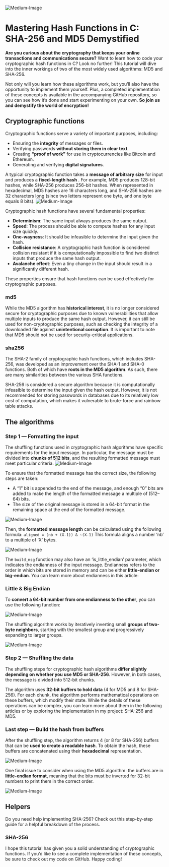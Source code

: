![Medium-Image](https://miro.medium.com/v2/resize:fit:640/format:webp/0*jD3ZGmV31dJsvhMb)

# Mastering Hash Functions in C: SHA-256 and MD5 Demystified

**Are you curious about the cryptography that keeps your online transactions and communications secure?** Want to learn how to code your cryptographic hash functions in C? Look no further! This tutorial will dive into the inner workings of two of the most widely used algorithms: MD5 and SHA-256.

Not only will you learn how these algorithms work, but you’ll also have the opportunity to implement them yourself. Plus, a completed implementation of these concepts is available in the accompanying GitHub repository, so you can see how it’s done and start experimenting on your own. **So join us and demystify the world of encryption!**

## Cryptographic functions

Cryptographic functions serve a variety of important purposes, including:

-   Ensuring the **integrity** of messages or files.
-   Verifying passwords **without storing them in clear text**.
-   Creating **“proof of work”** for use in cryptocurrencies like Bitcoin and Ethereum.
-   Generating and verifying **digital signatures**.

A typical cryptographic function takes a **message of arbitrary size** for input and produces a **fixed-length hash** . For example, MD5 produces 128-bit hashes, while SHA-256 produces 256-bit hashes. When represented in hexadecimal, MD5 hashes are 16 characters long, and SHA-256 hashes are 32 characters long (since two letters represent one byte, and one byte equals 8 bits).
![Medium-Image](https://miro.medium.com/v2/resize:fit:640/format:webp/1*aZh9gQlawdGcwSrCO0KOeA.png)

Cryptographic hash functions have several fundamental properties:

-   **Determinism**: The same input always produces the same output.
-   **Speed**: The process should be able to compute hashes for any input size quickly.
-   **One-wayness**: It should be infeasible to determine the input given the hash.
-   **Collision resistance**: A cryptographic hash function is considered collision resistant if it is computationally impossible to find two distinct inputs that produce the same hash output.
-   **Avalanche effect**: Even a tiny change in the input should result in a significantly different hash.

These properties ensure that hash functions can be used effectively for cryptographic purposes.

### md5

While the MD5 algorithm has **historical interest**, it is no longer considered secure for cryptographic purposes due to known vulnerabilities that allow multiple inputs to produce the same hash output. However, it can still be used for non-cryptographic purposes, such as checking the integrity of a downloaded file against **unintentional corruption**. It is important to note that MD5 should not be used for security-critical applications.

### sha256

The SHA-2 family of cryptographic hash functions, which includes SHA-256, was developed as an improvement over the SHA-1 and SHA-0 functions. Both of which have **roots in the MD5 algorithm**. As such, there are many similarities between the various SHA functions.

SHA-256 is considered a secure algorithm because it is computationally infeasible to determine the input given the hash output. However, it is not recommended for storing passwords in databases due to its relatively low cost of computation, which makes it vulnerable to brute-force and rainbow table attacks.

## The algorithms

### Step 1 — Formatting the input

The shuffling functions used in cryptographic hash algorithms have specific requirements for the input message. In particular, the message must be divided into **chunks of 512 bits**, and the resulting formatted message must meet particular criteria.
![Medium-Image](https://miro.medium.com/v2/resize:fit:640/format:webp/1*6Lplvsky40XwCE3zBhsjOA.png)

To ensure that the formatted message has the correct size, the following steps are taken:

-   A “1” bit is appended to the end of the message, and enough “0” bits are added to make the length of the formatted message a multiple of (512–64) bits.
-   The size of the original message is stored in a 64-bit format in the remaining space at the end of the formatted message.

![Medium-Image](https://miro.medium.com/v2/resize:fit:640/format:webp/1*X7tNVYUXas0-UeWdq6F3nA.png)

Then, the **formatted message length** can be calculated using the following formula: `aligned = (nb + (X-1)) & ~(X-1)` This formula aligns a number ‘nb’ to a multiple of ‘X’ bytes.

![Medium-Image](https://miro.medium.com/v2/resize:fit:640/format:webp/1*cLGPenuQuIiz-q1l8KJ-sg.png)

The `build_msg` function may also have an ‘is_little_endian’ parameter, which indicates the endianness of the input message. Endianness refers to the order in which bits are stored in memory and can be either **little-endian or big-endian**. You can learn more about endianness in this article:

### Little &amp; Big Endian

To **convert a 64-bit number from one endianness to the other**, you can use the following function:

![Medium-Image](https://miro.medium.com/v2/resize:fit:640/format:webp/1*KAcuzeZjKmuILLIBZ_E-Tg.png)

The shuffling algorithm works by iteratively inverting small **groups of two-byte neighbors**, starting with the smallest group and progressively expanding to larger groups.

![Medium-Image](https://miro.medium.com/v2/resize:fit:640/format:webp/1*i8YyrTUB3CcCpwK2PacC5g.png)

### Step 2 — Shuffling the data

The shuffling steps for cryptographic hash algorithms **differ slightly depending on whether you use MD5 or SHA-256**. However, in both cases, the message is divided into 512-bit chunks.

The algorithm uses **32-bit buffers to hold data** (4 for MD5 and 8 for SHA-256). For each chunk, the algorithm performs mathematical operations on these buffers, which modify their state. While the details of these operations can be complex, you can learn more about them in the following articles or by exploring the implementation in my project: SHA-256 and MD5.

### Last step — Build the hash from buffers

After the shuffling step, the algorithm returns 4 (or 8 for SHA-256) buffers that can be **used to create a readable hash**. To obtain the hash, these buffers are concatenated using their **hexadecimal** representation.

![Medium-Image](https://miro.medium.com/v2/resize:fit:640/format:webp/1*R-HctJLm_B8QlAwseK2F_w.png)

One final issue to consider when using the MD5 algorithm: the buffers are in **little-endian format**, meaning that the bits must be inverted for 32-bit numbers to print them in the correct order.

![Medium-Image](https://miro.medium.com/v2/resize:fit:640/format:webp/1*9aQ-8ukULZoxZumK63ArMA.png)

## Helpers

Do you need help implementing SHA-256? Check out this step-by-step guide for a helpful breakdown of the process.

### SHA-256

I hope this tutorial has given you a solid understanding of cryptographic functions. If you’d like to see a complete implementation of these concepts, be sure to check out my code on GitHub. Happy coding!
